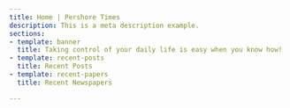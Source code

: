 ```yaml
---
title: Home | Pershore Times
description: This is a meta description example.
sections:
- template: banner
  title: Taking control of your daily life is easy when you know how!
- template: recent-posts
  title: Recent Posts
- template: recent-papers
  title: Recent Newspapers

---
```

